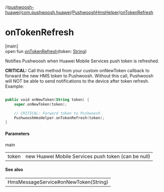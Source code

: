 //[pushwoosh-huawei](../../../index.md)/[com.pushwoosh.huawei](../index.md)/[PushwooshHmsHelper](index.md)/[onTokenRefresh](on-token-refresh.md)

# onTokenRefresh

[main]\
open fun [onTokenRefresh](on-token-refresh.md)(token: [String](https://developer.android.com/reference/kotlin/java/lang/String.html))

Notifies Pushwoosh when Huawei Mobile Services push token is refreshed. 

**CRITICAL:** Call this method from your custom onNewToken callback to forward the new HMS token to Pushwoosh. Without this call, Pushwoosh will NOT be able to send notifications to the device after token refresh.  Example: 

```kotlin

public void onNewToken(String token) {
    super.onNewToken(token);

    // CRITICAL: Forward token to Pushwoosh
    PushwooshHmsHelper.onTokenRefresh(token);
}

```

#### Parameters

main

| | |
|---|---|
| token | new Huawei Mobile Services push token (can be null) |

#### See also

| |
|---|
| HmsMessageService#onNewToken(String) |
